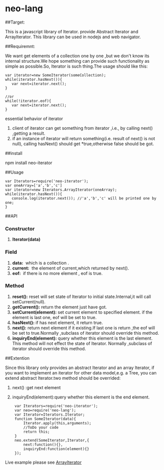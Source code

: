 # neo-lang
##Target:

This is a javascript library of Iterator.
provide Abstract Iterator and ArrayIterator.
This library can be used in nodejs and web navigator.

##Requiremnt:

We want get elements of a collection one by one ,but we don't know its internal structure.We hope something can provide 
such functionality as simple as possible.So, Iterator is such thing.The usage should like this:
    
    var iterator=new SomeIterator(someCollection);
    while(iterator.hasNext()){
       var next=iterator.next();
    }

    //or
    while(!iterator.eof){
       var next=iterator.next();
    }

essential behavior of iterator

1. client of iterator can get something from iterator ,i.e., by calling next() ,getting a result. 
2. if an instance of iterator will return  something(i.e. result of next() is not null),
    calling hasNext() should get *true,otherwise false should be got.
    
##install
    
npm install neo-iterator
    
##Usage

    var Iterators=require('neo-iterator');
    var oneArray=['a','b','c']
    var iterator=new Iterators.ArrayIterator(oneArray);
    while(iterator.hasNext()){
       console.log(iterator.next()); //'a','b','c' will be printed one by one;
    }
    
##API

### Constructor

1. **Iterator(data)**

### Field ###

1. **data:** &nbsp;which is a collection .
1. **current:** &nbsp;the element of current,which returned by next().
1. **eof:** &nbsp;if there is no more element , eof is true.

### Method ###

1. **reset():**&nbsp;reset will set state of Iterator to initial state.Internal,it will call setCurrent(null). 
2. **getCurrent():**&nbsp;return the element just have got.
3. **setCurrent(element):**&nbsp;set current element to specified element. if the element is last one, eof will be set to true.
2. **hasNext():**&nbsp;if has next element, it return true.
1. **next():**&nbsp;return next element if it existing.If last one is return ,the eof will be set to true.Normally ,subclass of iterator should override this method.
1. **inquiryEnd(element):**&nbsp;query whether this element is the last element. This method will not effect the state of Iterator. Normally ,subclass of iterator should override this method.

##Extention

Since this library only provides an abstract Iterator and an array Iterator, if you want to implement an iterator for other data model,e.g. a Tree,
you can extend abstract Iterator.two method should be overrided: 

1. next() :get next element
1. inquiryEnd(element):query whether this element is the end element.


        var Iterators=require('neo-iterator');
        var neo=require('neo-lang');
        var Iterator=Iterators.Iterator;
        function SomeIterator(data){
            Iterator.apply(this,arguments);
            //ToDo your code
            return this;
        }
        neo.extend(SomeIterator,Iterator,{
            next:function(){},
            inquiryEnd:function(element){}
        });

      
Live example please see [ArrayIterator](https://github.com/ouonet/neo-iterator/blob/master/lib/ArrayIterator.js)